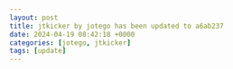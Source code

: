```yaml
---
layout: post
title: jtkicker by jotego has been updated to a6ab237
date: 2024-04-19 08:42:18 +0000
categories: [jotego, jtkicker]
tags: [update]
---
```


